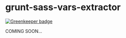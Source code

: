 # grunt-sass-vars-extractor

[![Greenkeeper badge](https://badges.greenkeeper.io/d-asensio/grunt-sass-vars-extractor.svg)](https://greenkeeper.io/)


COMING SOON...
